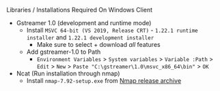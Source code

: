 Libraries / Installations Required On Windows Client

- Gstreamer 1.0 (development and runtime mode)
  - Install `MSVC 64-bit (VS 2019, Release CRT)` - `1.22.1 runtime installer` and `1.22.1 development installer`
    - Make sure to select + download *all* features
  - Add gstreamer-1.0 to Path
    - `Environment Variables` > `System variables` > `Variable :Path` > `Edit` > `New` > `Paste "C:\gstreamer\1.0\msvc_x86_64\bin"` > `OK`
- Ncat (Run installation through nmap)
  - Install `nmap-7.92-setup.exe` from [Nmap release archive ](https://nmap.org/dist/)
